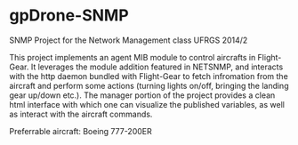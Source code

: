 # gpDrone-SNMP
SNMP Project for the Network Management class UFRGS 2014/2

This project implements an agent MIB module to control aircrafts in Flight-Gear. It leverages the module addition featured in NETSNMP, and interacts with the http daemon bundled with Flight-Gear to fetch infromation from the aircraft and perform some actions (turning lights on/off, bringing the landing gear up/down etc.).
The manager portion of the project provides a clean html interface with which one can visualize the published variables, as well as interact with the aircraft commands.

Preferrable aircraft: Boeing 777-200ER
